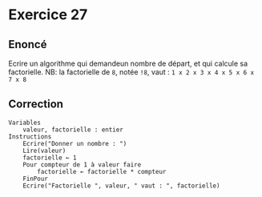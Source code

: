 # Exercice 27

## Enoncé

Ecrire un algorithme qui demandeun nombre de départ, et qui calcule sa factorielle. 
NB: la factorielle de `8`, notée `!8`, vaut : 
`1 x 2 x 3 x 4 x 5 x 6 x 7 x 8`

## Correction

```
Variables
    valeur, factorielle : entier
Instructions
    Ecrire("Donner un nombre : ")
    Lire(valeur)
    factorielle ← 1
    Pour compteur de 1 à valeur faire
        factorielle ← factorielle * compteur
    FinPour
    Ecrire("Factorielle ", valeur, " vaut : ", factorielle)
```
